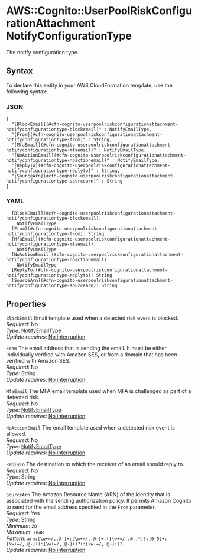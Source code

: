 # AWS::Cognito::UserPoolRiskConfigurationAttachment NotifyConfigurationType<a name="aws-properties-cognito-userpoolriskconfigurationattachment-notifyconfigurationtype"></a>

The notify configuration type\.

## Syntax<a name="aws-properties-cognito-userpoolriskconfigurationattachment-notifyconfigurationtype-syntax"></a>

To declare this entity in your AWS CloudFormation template, use the following syntax:

### JSON<a name="aws-properties-cognito-userpoolriskconfigurationattachment-notifyconfigurationtype-syntax.json"></a>

```
{
  "[BlockEmail](#cfn-cognito-userpoolriskconfigurationattachment-notifyconfigurationtype-blockemail)" : NotifyEmailType,
  "[From](#cfn-cognito-userpoolriskconfigurationattachment-notifyconfigurationtype-from)" : String,
  "[MfaEmail](#cfn-cognito-userpoolriskconfigurationattachment-notifyconfigurationtype-mfaemail)" : NotifyEmailType,
  "[NoActionEmail](#cfn-cognito-userpoolriskconfigurationattachment-notifyconfigurationtype-noactionemail)" : NotifyEmailType,
  "[ReplyTo](#cfn-cognito-userpoolriskconfigurationattachment-notifyconfigurationtype-replyto)" : String,
  "[SourceArn](#cfn-cognito-userpoolriskconfigurationattachment-notifyconfigurationtype-sourcearn)" : String
}
```

### YAML<a name="aws-properties-cognito-userpoolriskconfigurationattachment-notifyconfigurationtype-syntax.yaml"></a>

```
  [BlockEmail](#cfn-cognito-userpoolriskconfigurationattachment-notifyconfigurationtype-blockemail): 
    NotifyEmailType
  [From](#cfn-cognito-userpoolriskconfigurationattachment-notifyconfigurationtype-from): String
  [MfaEmail](#cfn-cognito-userpoolriskconfigurationattachment-notifyconfigurationtype-mfaemail): 
    NotifyEmailType
  [NoActionEmail](#cfn-cognito-userpoolriskconfigurationattachment-notifyconfigurationtype-noactionemail): 
    NotifyEmailType
  [ReplyTo](#cfn-cognito-userpoolriskconfigurationattachment-notifyconfigurationtype-replyto): String
  [SourceArn](#cfn-cognito-userpoolriskconfigurationattachment-notifyconfigurationtype-sourcearn): String
```

## Properties<a name="aws-properties-cognito-userpoolriskconfigurationattachment-notifyconfigurationtype-properties"></a>

`BlockEmail`  <a name="cfn-cognito-userpoolriskconfigurationattachment-notifyconfigurationtype-blockemail"></a>
Email template used when a detected risk event is blocked\.  
*Required*: No  
*Type*: [NotifyEmailType](aws-properties-cognito-userpoolriskconfigurationattachment-notifyemailtype.md)  
*Update requires*: [No interruption](https://docs.aws.amazon.com/AWSCloudFormation/latest/UserGuide/using-cfn-updating-stacks-update-behaviors.html#update-no-interrupt)

`From`  <a name="cfn-cognito-userpoolriskconfigurationattachment-notifyconfigurationtype-from"></a>
The email address that is sending the email\. It must be either individually verified with Amazon SES, or from a domain that has been verified with Amazon SES\.  
*Required*: No  
*Type*: String  
*Update requires*: [No interruption](https://docs.aws.amazon.com/AWSCloudFormation/latest/UserGuide/using-cfn-updating-stacks-update-behaviors.html#update-no-interrupt)

`MfaEmail`  <a name="cfn-cognito-userpoolriskconfigurationattachment-notifyconfigurationtype-mfaemail"></a>
The MFA email template used when MFA is challenged as part of a detected risk\.  
*Required*: No  
*Type*: [NotifyEmailType](aws-properties-cognito-userpoolriskconfigurationattachment-notifyemailtype.md)  
*Update requires*: [No interruption](https://docs.aws.amazon.com/AWSCloudFormation/latest/UserGuide/using-cfn-updating-stacks-update-behaviors.html#update-no-interrupt)

`NoActionEmail`  <a name="cfn-cognito-userpoolriskconfigurationattachment-notifyconfigurationtype-noactionemail"></a>
The email template used when a detected risk event is allowed\.  
*Required*: No  
*Type*: [NotifyEmailType](aws-properties-cognito-userpoolriskconfigurationattachment-notifyemailtype.md)  
*Update requires*: [No interruption](https://docs.aws.amazon.com/AWSCloudFormation/latest/UserGuide/using-cfn-updating-stacks-update-behaviors.html#update-no-interrupt)

`ReplyTo`  <a name="cfn-cognito-userpoolriskconfigurationattachment-notifyconfigurationtype-replyto"></a>
The destination to which the receiver of an email should reply to\.  
*Required*: No  
*Type*: String  
*Update requires*: [No interruption](https://docs.aws.amazon.com/AWSCloudFormation/latest/UserGuide/using-cfn-updating-stacks-update-behaviors.html#update-no-interrupt)

`SourceArn`  <a name="cfn-cognito-userpoolriskconfigurationattachment-notifyconfigurationtype-sourcearn"></a>
The Amazon Resource Name \(ARN\) of the identity that is associated with the sending authorization policy\. It permits Amazon Cognito to send for the email address specified in the `From` parameter\.  
*Required*: Yes  
*Type*: String  
*Minimum*: `20`  
*Maximum*: `2048`  
*Pattern*: `arn:[\w+=/,.@-]+:[\w+=/,.@-]+:([\w+=/,.@-]*)?:[0-9]+:[\w+=/,.@-]+(:[\w+=/,.@-]+)?(:[\w+=/,.@-]+)?`  
*Update requires*: [No interruption](https://docs.aws.amazon.com/AWSCloudFormation/latest/UserGuide/using-cfn-updating-stacks-update-behaviors.html#update-no-interrupt)